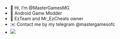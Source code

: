 - 👋 Hi, I’m @MasterGamesMG
- 📱 Android Game Modder
- 🔰 EzTeam and Mr_EzCheats owner
- ✉️ Contact me by my telegram @mastergamesofc
- ![](https://komarev.com/ghpvc/?username=MasterGamesMG)
